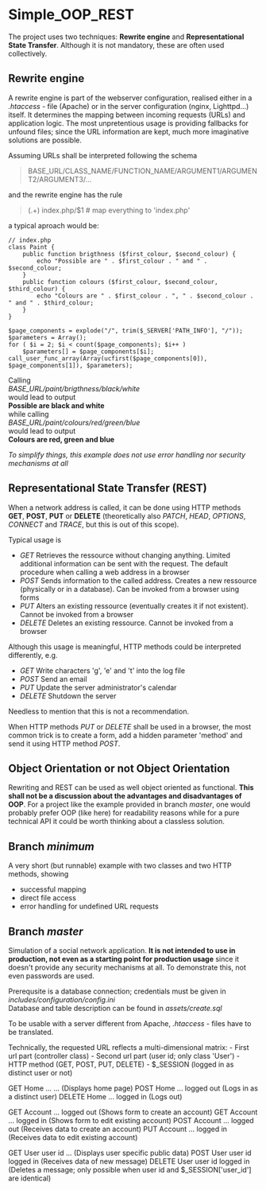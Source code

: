 # Simple_OOP_REST

The project uses two techniques: **Rewrite engine** and **Representational State Transfer**. 
Although it is not mandatory, these are often used collectively.


## Rewrite engine
A rewrite engine is part of the webserver configuration,
realised either in a *.htaccess* - file (Apache) or in the server configuration (nginx, Lighttpd...) itself. 
It determines the mapping between incoming requests (URLs) and application logic.
The most unpretentious usage is providing fallbacks for unfound files;
since the URL information are kept, much more imaginative solutions are possible.

Assuming URLs shall be interpreted following the schema  
> BASE_URL/CLASS_NAME/FUNCTION_NAME/ARGUMENT1/ARGUMENT2/ARGUMENT3/...

and the rewrite engine has the rule  
> (.+) index.php/$1         # map everything to 'index.php'

a typical aproach would be:

```
// index.php
class Paint {
    public function brigthness ($first_colour, $second_colour) {
        echo "Possible are " . $first_colour . " and " . $second_colour;
    }
    public function colours ($first_colour, $second_colour, $third_colour) {
        echo "Colours are " . $first_colour . ", " . $second_colour . " and " . $third_colour;
    }
}

$page_components = explode("/", trim($_SERVER['PATH_INFO'], "/"));
$parameters = Array();
for ( $i = 2; $i < count($page_components); $i++ )
    $parameters[] = $page_components[$i];
call_user_func_array(Array(ucfirst($page_components[0]), $page_components[1]), $parameters);
```

Calling  
    *BASE_URL/paint/brigthness/black/white*  
would lead to output  
    **Possible are black and white**  
while calling  
    *BASE_URL/paint/colours/red/green/blue*  
would lead to output  
    **Colours are red, green and blue**

*To simplify things, this example does not use error handling nor security mechanisms at all*


## Representational State Transfer (REST)
When a network address is called, it can be done using HTTP methods
**GET**, **POST**, **PUT** or **DELETE** 
(theoretically also *PATCH*, *HEAD*, *OPTIONS*, *CONNECT* and *TRACE*,
but this is out of this scope).

Typical usage is
- *GET*     Retrieves the ressource without changing anything.
Limited additional information can be sent with the request.
The default procedure when calling a web address in a browser 
- *POST*    Sends information to the called address.
Creates a new ressource (physically or in a database).
Can be invoked from a browser using forms 
- *PUT*     Alters an existing ressource (eventually creates it if not existent).
Cannot be invoked from a browser
- *DELETE*  Deletes an existing ressource.
Cannot be invoked from a browser 

Although this usage is meaningful, HTTP methods could be interpreted differently, e.g.
- *GET*     Write characters 'g', 'e' and 't' into the log file 
- *POST*    Send an email 
- *PUT*     Update the server administrator's calendar 
- *DELETE*  Shutdown the server

Needless to mention that this is not a recommendation.

When HTTP methods *PUT* or *DELETE* shall be used in a browser,
the most common trick is to create a form, add a hidden parameter 'method'
and send it using HTTP method *POST*.


## Object Orientation or not Object Orientation
Rewriting and REST can be used as well object oriented as functional.
**This shall not be a discussion about the advantages and disadvantages of OOP**.
For a project like the example provided in branch *master*,
one would probably prefer OOP (like here) for readability reasons
while for a pure technical API it could be worth thinking about a classless solution.


## Branch *minimum*
A very short (but runnable) example with two classes
and two HTTP methods, showing
- successful mapping
- direct file access
- error handling for undefined URL requests


## Branch *master*
Simulation of a social network application. 
**It is not intended to use in production, not even as a starting point for production usage**
since it doesn't provide any security mechanisms at all.
To demonstrate this, not even passwords are used.

Prerequsite is a database connection; credentials must be given in 
    *includes/configuration/config.ini*  
Database and table description can be found in 
    *assets/create.sql*

To be usable with a server different from Apache,
*.htaccess* - files have to be translated.

Technically, the requested URL reflects a multi-dimensional matrix:
    - First url part (controller class)
    - Second url part (user id; only class 'User')
    - HTTP method (GET, POST, PUT, DELETE)
    - $_SESSION (logged in as distinct user or not)

GET         Home        ...         ...             (Displays home page)
POST        Home        ...         logged out      (Logs in as a distinct user)
DELETE      Home        ...         logged in       (Logs out)

GET         Account     ...         logged out      (Shows form to create an account)
GET         Account     ...         logged in       (Shows form to edit existing account)
POST        Account     ...         logged out      (Receives data to create an account)
PUT         Account     ...         logged in       (Receives data to edit existing account)

GET         User        user id     ...             (Displays user specific public data)
POST        User        user id     logged in       (Receives data of new message)
DELETE      User        user id     logged in       (Deletes a message; only possible when user id and $_SESSION['user_id'] are identical)
